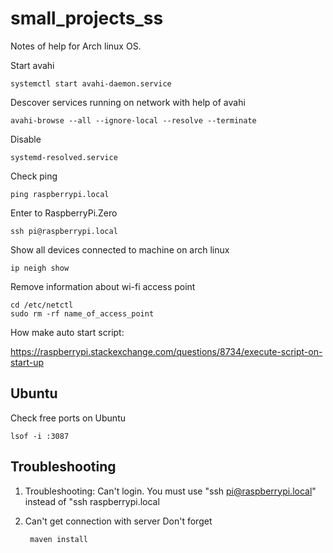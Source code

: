 # small_projects_ss

Notes of help for Arch linux OS.

Start avahi

	systemctl start avahi-daemon.service

Descover services running on network with help of avahi

	avahi-browse --all --ignore-local --resolve --terminate

Disable 

	systemd-resolved.service

Check ping

	ping raspberrypi.local

Enter to RaspberryPi.Zero

	ssh pi@raspberrypi.local



Show all devices connected to machine on arch linux
	
	ip neigh show
	
Remove information about wi-fi access point 

	cd /etc/netctl
	sudo rm -rf name_of_access_point
	
	
How make auto start script:

https://raspberrypi.stackexchange.com/questions/8734/execute-script-on-start-up
	

<h2>Ubuntu</h2>

Check free ports on Ubuntu 

	lsof -i :3087
	

<h2>Troubleshooting</h2>

1. Troubleshooting: Can't login.
	You must use "ssh pi@raspberrypi.local" instead of "ssh  raspberrypi.local

2. Can't get connection with server
	Don't forget
	
		maven install
	
	
